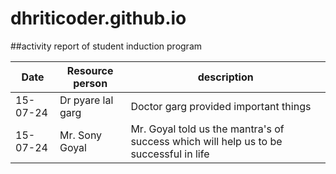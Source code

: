 # dhriticoder.github.io
##activity report of student induction program

| Date | Resource person| description|
| ----------- | ----------- | ---------- |
| 15-07-24 | Dr pyare lal garg | Doctor garg provided important things |
| 15-07-24 | Mr. Sony Goyal | Mr. Goyal told us the mantra's of success which will help us to be successful in life |
